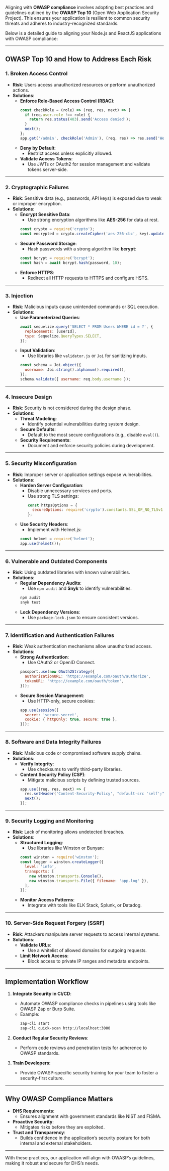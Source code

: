 Aligning with **OWASP compliance** involves adopting best practices and guidelines outlined by the **OWASP Top 10** (Open Web Application Security Project). This ensures your application is resilient to common security threats and adheres to industry-recognized standards.

Below is a detailed guide to aligning your Node.js and ReactJS applications with OWASP compliance:

---

## **OWASP Top 10 and How to Address Each Risk**

### **1. Broken Access Control**
- **Risk**: Users access unauthorized resources or perform unauthorized actions.
- **Solutions**:
  - **Enforce Role-Based Access Control (RBAC)**:
    ```javascript
    const checkRole = (role) => (req, res, next) => {
      if (req.user.role !== role) {
        return res.status(403).send('Access denied');
      }
      next();
    };
    app.get('/admin', checkRole('Admin'), (req, res) => res.send('Welcome, Admin!'));
    ```
  - **Deny by Default**:
    - Restrict access unless explicitly allowed.
  - **Validate Access Tokens**:
    - Use JWTs or OAuth2 for session management and validate tokens server-side.

---

### **2. Cryptographic Failures**
- **Risk**: Sensitive data (e.g., passwords, API keys) is exposed due to weak or improper encryption.
- **Solutions**:
  - **Encrypt Sensitive Data**:
    - Use strong encryption algorithms like **AES-256** for data at rest.
    ```javascript
    const crypto = require('crypto');
    const encrypted = crypto.createCipher('aes-256-cbc', key).update(data, 'utf8', 'hex');
    ```
  - **Secure Password Storage**:
    - Hash passwords with a strong algorithm like **bcrypt**:
    ```javascript
    const bcrypt = require('bcrypt');
    const hash = await bcrypt.hash(password, 10);
    ```
  - **Enforce HTTPS**:
    - Redirect all HTTP requests to HTTPS and configure HSTS.

---

### **3. Injection**
- **Risk**: Malicious inputs cause unintended commands or SQL execution.
- **Solutions**:
  - **Use Parameterized Queries**:
    ```javascript
    await sequelize.query('SELECT * FROM Users WHERE id = ?', {
      replacements: [userId],
      type: Sequelize.QueryTypes.SELECT,
    });
    ```
  - **Input Validation**:
    - Use libraries like `validator.js` or `Joi` for sanitizing inputs.
    ```javascript
    const schema = Joi.object({
      username: Joi.string().alphanum().required(),
    });
    schema.validate({ username: req.body.username });
    ```

---

### **4. Insecure Design**
- **Risk**: Security is not considered during the design phase.
- **Solutions**:
  - **Threat Modeling**:
    - Identify potential vulnerabilities during system design.
  - **Secure Defaults**:
    - Default to the most secure configurations (e.g., disable `eval()`).
  - **Security Requirements**:
    - Document and enforce security policies during development.

---

### **5. Security Misconfiguration**
- **Risk**: Improper server or application settings expose vulnerabilities.
- **Solutions**:
  - **Harden Server Configuration**:
    - Disable unnecessary services and ports.
    - Use strong TLS settings:
      ```javascript
      const httpsOptions = {
        secureOptions: require('crypto').constants.SSL_OP_NO_TLSv1 | require('crypto').constants.SSL_OP_NO_TLSv1_1,
      };
      ```
  - **Use Security Headers**:
    - Implement with Helmet.js:
    ```javascript
    const helmet = require('helmet');
    app.use(helmet());
    ```

---

### **6. Vulnerable and Outdated Components**
- **Risk**: Using outdated libraries with known vulnerabilities.
- **Solutions**:
  - **Regular Dependency Audits**:
    - Use `npm audit` and **Snyk** to identify vulnerabilities.
    ```bash
    npm audit
    snyk test
    ```
  - **Lock Dependency Versions**:
    - Use `package-lock.json` to ensure consistent versions.

---

### **7. Identification and Authentication Failures**
- **Risk**: Weak authentication mechanisms allow unauthorized access.
- **Solutions**:
  - **Strong Authentication**:
    - Use OAuth2 or OpenID Connect.
    ```javascript
    passport.use(new OAuth2Strategy({
      authorizationURL: 'https://example.com/oauth/authorize',
      tokenURL: 'https://example.com/oauth/token',
    }));
    ```
  - **Secure Session Management**:
    - Use HTTP-only, secure cookies:
    ```javascript
    app.use(session({
      secret: 'secure-secret',
      cookie: { httpOnly: true, secure: true },
    }));
    ```

---

### **8. Software and Data Integrity Failures**
- **Risk**: Malicious code or compromised software supply chains.
- **Solutions**:
  - **Verify Integrity**:
    - Use checksums to verify third-party libraries.
  - **Content Security Policy (CSP)**:
    - Mitigate malicious scripts by defining trusted sources.
    ```javascript
    app.use((req, res, next) => {
      res.setHeader('Content-Security-Policy', "default-src 'self';");
      next();
    });
    ```

---

### **9. Security Logging and Monitoring**
- **Risk**: Lack of monitoring allows undetected breaches.
- **Solutions**:
  - **Structured Logging**:
    - Use libraries like Winston or Bunyan:
    ```javascript
    const winston = require('winston');
    const logger = winston.createLogger({
      level: 'info',
      transports: [
        new winston.transports.Console(),
        new winston.transports.File({ filename: 'app.log' }),
      ],
    });
    ```
  - **Monitor Access Patterns**:
    - Integrate with tools like ELK Stack, Splunk, or Datadog.

---

### **10. Server-Side Request Forgery (SSRF)**
- **Risk**: Attackers manipulate server requests to access internal systems.
- **Solutions**:
  - **Validate URLs**:
    - Use a whitelist of allowed domains for outgoing requests.
  - **Limit Network Access**:
    - Block access to private IP ranges and metadata endpoints.

---

## **Implementation Workflow**

1. **Integrate Security in CI/CD**:
   - Automate OWASP compliance checks in pipelines using tools like OWASP Zap or Burp Suite.
   - Example:
     ```bash
     zap-cli start
     zap-cli quick-scan http://localhost:3000
     ```

2. **Conduct Regular Security Reviews**:
   - Perform code reviews and penetration tests for adherence to OWASP standards.

3. **Train Developers**:
   - Provide OWASP-specific security training for your team to foster a security-first culture.

---

## **Why OWASP Compliance Matters**

- **DHS Requirements**:
  - Ensures alignment with government standards like NIST and FISMA.
- **Proactive Security**:
  - Mitigates risks before they are exploited.
- **Trust and Transparency**:
  - Builds confidence in the application’s security posture for both internal and external stakeholders.

---

With these practices, our application will align with OWASP’s guidelines, making it robust and secure for DHS’s needs.